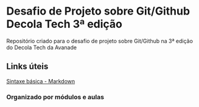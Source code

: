 # Desafio de Projeto sobre Git/Github Decola Tech 3ª edição
Repositório criado para o desafio de projeto sobre Git/Github na 3ª edição do Decola Tech da Avanade

## Links úteis
[Sintaxe básica - Markdown](https://www.markdownguide.org/basic-syntax/)

### Organizado por módulos e aulas